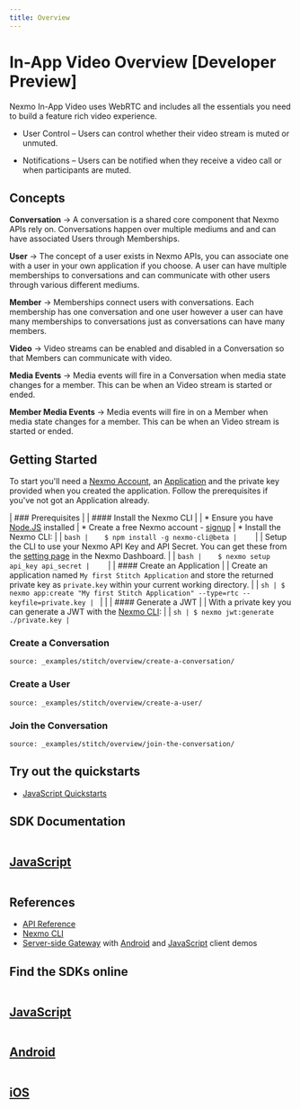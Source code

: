 ```yaml
---
title: Overview
---
```


# In-App Video Overview [Developer Preview]

Nexmo In-App Video uses WebRTC and includes all the essentials you need to build a feature rich video experience.

- User Control – Users can control whether their video stream is muted or unmuted.

- Notifications  – Users can be notified when they receive a video call or when participants are muted.

## Concepts

**Conversation**
    -> A conversation is a shared core component that Nexmo APIs rely on. Conversations happen over multiple mediums and and can have associated Users through Memberships.

**User**
    -> The concept of a user exists in Nexmo APIs, you can associate one with a user in your own application if you choose. A user can have multiple memberships to conversations and can communicate with other users through various different mediums.

**Member**
    -> Memberships connect users with conversations. Each membership has one conversation and one user however a user can have many memberships to conversations just as conversations can have many members.

**Video**
    -> Video streams can be enabled and disabled in a Conversation so that Members can communicate with video.

**Media Events**
    -> Media events will fire in a Conversation when media state changes for a member. This can be when an Video stream is started or ended.

**Member Media Events**
    -> Media events will fire in on a Member when media state changes for a member. This can be when an Video stream is started or ended.

## Getting Started

To start you'll need a [Nexmo Account](/account/guides/management#create-and-configure-a-nexmo-account), an [Application](/concepts/guides/applications) and the  private key provided when you created the application. Follow the prerequisites if you've not got an Application already.

| ### Prerequisites
|
| #### Install the Nexmo CLI
|
| * Ensure you have [Node.JS](https://nodejs.org/) installed
| * Create a free Nexmo account - [signup](https://dashboard.nexmo.com)
| * Install the Nexmo CLI:
|
|    ```bash
|    $ npm install -g nexmo-cli@beta
|    ```
|
|    Setup the CLI to use your Nexmo API Key and API Secret. You can get these from the [setting page](https://dashboard.nexmo.com/settings) in the Nexmo Dashboard.
|
|    ```bash
|    $ nexmo setup api_key api_secret
|    ```
|
| #### Create an Application
|
| Create an application named `My first Stitch Application` and store the returned private key as `private.key` within your current working directory.
|
| ```sh
| $ nexmo app:create "My first Stitch Application" --type=rtc --keyfile=private.key
| ```
|
|
| #### Generate a JWT
|
| With a private key you can generate a JWT with the [Nexmo CLI](/tools):
|
| ```sh
| $ nexmo jwt:generate ./private.key
| ```

### Create a Conversation

```tabbed_examples
source: _examples/stitch/overview/create-a-conversation/
```

### Create a User

```tabbed_examples
source: _examples/stitch/overview/create-a-user/
```

### Join the Conversation

```tabbed_examples
source: _examples/stitch/overview/join-the-conversation/
```

## Try out the quickstarts

* [JavaScript Quickstarts](/stitch/in-app-video/guides/1-enable-video/javascript)

## SDK Documentation

<div class="row">
  <div class="columns small-12 medium-4">
    <a href="/stitch/sdk-documentation/javascript" class="card spacious card--image card--javascript">
      <h2>JavaScript</h2>
    </a>
  </div>
</div>

## References

* [API Reference](/api/stitch)
* [Nexmo CLI](https://github.com/nexmo/nexmo-cli/tree/beta)
* [Server-side Gateway](https://github.com/Nexmo/messaging-gateway) with [Android](https://github.com/Nexmo/messaging-demo-android) and [JavaScript](https://github.com/Nexmo/messaging-demo-js) client demos

## Find the SDKs online

<div class="row">
  <div class="columns small-12 medium-4">
    <a href="https://www.npmjs.com/package/nexmo-stitch" class="card spacious card--image card--javascript-outline">
      <h2>JavaScript</h2>
    </a>
  </div>
  <div class="columns small-12 medium-4">
    <a href="https://search.maven.org/#search%7Cgav%7C1%7Cg%3A%22com.nexmo%22%20AND%20a%3A%22conversation%22" class="card spacious card--image card--android-outline">
      <h2>Android</h2>
    </a>
  </div>
  <div class="columns small-12 medium-4">
    <a href="https://cocoapods.org/pods/Stitch" class="card spacious card--image card--ios-outline">
      <h2>iOS</h2>
    </a>
  </div>
</div>
